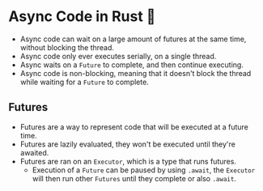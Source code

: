 # Async Code in Rust 🦀

- Async code can wait on a large amount of futures at the same time, without blocking the thread.
- Async code only ever executes serially, on a single thread.
- Async waits on a `Future` to complete, and then continue executing.
- Async code is non-blocking, meaning that it doesn't block the thread while waiting for a `Future` to complete.

## Futures

- Futures are a way to represent code that will be executed at a future time.
- Futures are lazily evaluated, they won't be executed until they're awaited.
- Futures are ran on an `Executor`, which is a type that runs futures.
  - Execution of a `Future` can be paused by using `.await`, the `Executor` will then run other `Futures` until they complete or also `.await`.
